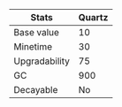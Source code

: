 | Stats          | Quartz       |
|----------------|----------------|
| Base value     | 10              |
| Minetime       | 30              |
| Upgradability  | 75              |
| GC             | 900           |
| Decayable      | No           |